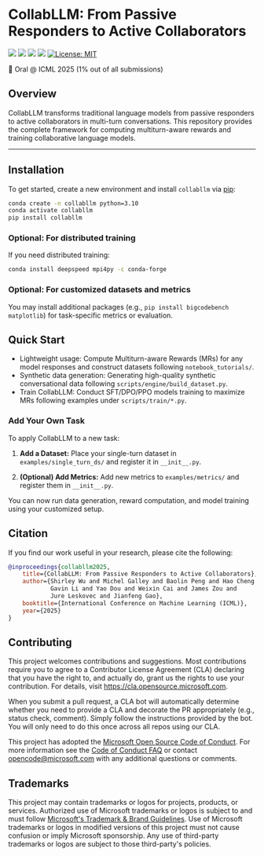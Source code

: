 # CollabLLM: From Passive Responders to Active Collaborators

<div align="left">

[![](https://img.shields.io/badge/Website-CollabLLM-purple?style=plastic&logo=Google%20Chrome)](http://aka.ms/CollabLLM)
[![](https://img.shields.io/badge/Datasets_&_Models-HuggingFace-yellow?style=plastic&logo=Hugging%20Face)](https://huggingface.co/collabllm)
[![](https://img.shields.io/badge/Paper-arXiv-red?style=plastic&logo=arxiv)](https://arxiv.org/pdf/2502.00640)
[![](https://img.shields.io/badge/PyPI-collabllm-brightgreen?style=plastic&logo=Python)](https://pypi.org/project/collabllm/)
[![License: MIT](https://img.shields.io/badge/License-MIT-yellow.svg)](https://opensource.org/licenses/MIT)

</div>

📢 Oral @ ICML 2025 (1% out of all submissions)

## Overview
CollabLLM transforms traditional language models from passive responders to active collaborators in multi-turn conversations. This repository provides the complete framework for computing multiturn-aware rewards and training collaborative language models.

---
## Installation

To get started, create a new environment and install `collabllm` via [pip](https://pypi.org/project/collabllm/):

```bash
conda create -n collabllm python=3.10
conda activate collabllm
pip install collabllm
```

### Optional: For distributed training
If you need distributed training:

```bash
conda install deepspeed mpi4py -c conda-forge
```

### Optional: For customized datasets and metrics
You may install additional packages (e.g., `pip install bigcodebench matplotlib`) for task-specific metrics or evaluation.

## Quick Start

- Lightweight usage: Compute Multiturn-aware Rewards (MRs) for any model responses and construct datasets following `notebook_tutorials/`.
- Synthetic data generation: Generating high-quality synthetic conversational data following `scripts/engine/build_dataset.py`.
- Train CollabLLM: Conduct SFT/DPO/PPO models training to maximize MRs following examples under `scripts/train/*.py`.


### Add Your Own Task

To apply CollabLLM to a new task:

1. **Add a Dataset:**
   Place your single-turn dataset in `examples/single_turn_ds/` and register it in `__init__.py`.

2. **(Optional) Add Metrics:**
   Add new metrics to `examples/metrics/` and register them in `__init__.py`.

You can now run data generation, reward computation, and model training using your customized setup.


## Citation

If you find our work useful in your research, please cite the following:

```bibtex
@inproceedings{collabllm2025,
    title={CollabLLM: From Passive Responders to Active Collaborators},
    author={Shirley Wu and Michel Galley and Baolin Peng and Hao Cheng and
            Gavin Li and Yao Dou and Weixin Cai and James Zou and
            Jure Leskovec and Jianfeng Gao},
    booktitle={International Conference on Machine Learning (ICML)},
    year={2025}
}
```

## Contributing

This project welcomes contributions and suggestions.  Most contributions require you to agree to a
Contributor License Agreement (CLA) declaring that you have the right to, and actually do, grant us
the rights to use your contribution. For details, visit https://cla.opensource.microsoft.com.

When you submit a pull request, a CLA bot will automatically determine whether you need to provide
a CLA and decorate the PR appropriately (e.g., status check, comment). Simply follow the instructions
provided by the bot. You will only need to do this once across all repos using our CLA.

This project has adopted the [Microsoft Open Source Code of Conduct](https://opensource.microsoft.com/codeofconduct/).
For more information see the [Code of Conduct FAQ](https://opensource.microsoft.com/codeofconduct/faq/) or
contact [opencode@microsoft.com](mailto:opencode@microsoft.com) with any additional questions or comments.

## Trademarks

This project may contain trademarks or logos for projects, products, or services. Authorized use of Microsoft
trademarks or logos is subject to and must follow 
[Microsoft's Trademark & Brand Guidelines](https://www.microsoft.com/en-us/legal/intellectualproperty/trademarks/usage/general).
Use of Microsoft trademarks or logos in modified versions of this project must not cause confusion or imply Microsoft sponsorship.
Any use of third-party trademarks or logos are subject to those third-party's policies.
